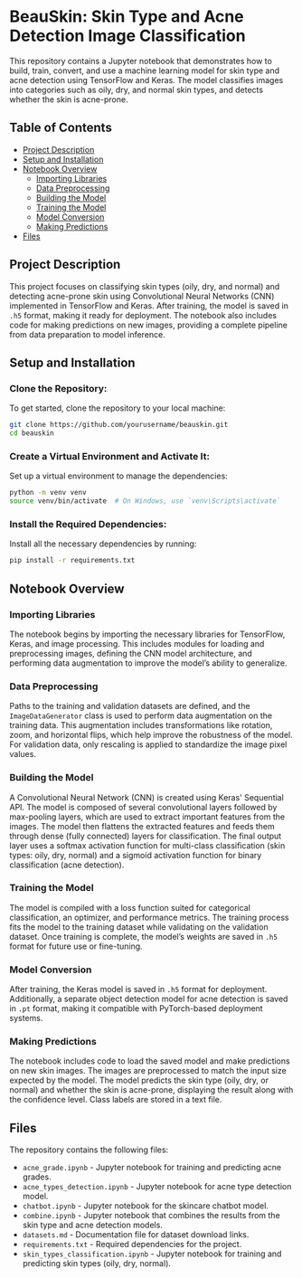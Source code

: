 # BeauSkin: Skin Type and Acne Detection Image Classification

This repository contains a Jupyter notebook that demonstrates how to build, train, convert, and use a machine learning model for skin type and acne detection using TensorFlow and Keras. The model classifies images into categories such as oily, dry, and normal skin types, and detects whether the skin is acne-prone.

## Table of Contents
- [Project Description](#project-description)
- [Setup and Installation](#setup-and-installation)
- [Notebook Overview](#notebook-overview)
  - [Importing Libraries](#importing-libraries)
  - [Data Preprocessing](#data-preprocessing)
  - [Building the Model](#building-the-model)
  - [Training the Model](#training-the-model)
  - [Model Conversion](#model-conversion)
  - [Making Predictions](#making-predictions)
- [Files](#files)

## Project Description
This project focuses on classifying skin types (oily, dry, and normal) and detecting acne-prone skin using Convolutional Neural Networks (CNN) implemented in TensorFlow and Keras. After training, the model is saved in `.h5` format, making it ready for deployment. The notebook also includes code for making predictions on new images, providing a complete pipeline from data preparation to model inference.

## Setup and Installation

### Clone the Repository:
To get started, clone the repository to your local machine:
```bash
git clone https://github.com/yourusername/beauskin.git
cd beauskin
```

### Create a Virtual Environment and Activate It:
Set up a virtual environment to manage the dependencies:
```bash
python -m venv venv
source venv/bin/activate  # On Windows, use `venv\Scripts\activate`
```

### Install the Required Dependencies:
Install all the necessary dependencies by running:
```bash
pip install -r requirements.txt
```

## Notebook Overview

### Importing Libraries
The notebook begins by importing the necessary libraries for TensorFlow, Keras, and image processing. This includes modules for loading and preprocessing images, defining the CNN model architecture, and performing data augmentation to improve the model’s ability to generalize.

### Data Preprocessing
Paths to the training and validation datasets are defined, and the `ImageDataGenerator` class is used to perform data augmentation on the training data. This augmentation includes transformations like rotation, zoom, and horizontal flips, which help improve the robustness of the model. For validation data, only rescaling is applied to standardize the image pixel values.

### Building the Model
A Convolutional Neural Network (CNN) is created using Keras' Sequential API. The model is composed of several convolutional layers followed by max-pooling layers, which are used to extract important features from the images. The model then flattens the extracted features and feeds them through dense (fully connected) layers for classification. The final output layer uses a softmax activation function for multi-class classification (skin types: oily, dry, normal) and a sigmoid activation function for binary classification (acne detection).

### Training the Model
The model is compiled with a loss function suited for categorical classification, an optimizer, and performance metrics. The training process fits the model to the training dataset while validating on the validation dataset. Once training is complete, the model’s weights are saved in `.h5` format for future use or fine-tuning.

### Model Conversion
After training, the Keras model is saved in `.h5` format for deployment. Additionally, a separate object detection model for acne detection is saved in `.pt` format, making it compatible with PyTorch-based deployment systems.

### Making Predictions
The notebook includes code to load the saved model and make predictions on new skin images. The images are preprocessed to match the input size expected by the model. The model predicts the skin type (oily, dry, or normal) and whether the skin is acne-prone, displaying the result along with the confidence level. Class labels are stored in a text file.

## Files
The repository contains the following files:
- `acne_grade.ipynb` - Jupyter notebook for training and predicting acne grades.
- `acne_types_detection.ipynb` - Jupyter notebook for acne type detection model.
- `chatbot.ipynb` - Jupyter notebook for the skincare chatbot model.
- `combine.ipynb` - Jupyter notebook that combines the results from the skin type and acne detection models.
- `datasets.md` - Documentation file for dataset download links.
- `requirements.txt` - Required dependencies for the project.
- `skin_types_classification.ipynb` - Jupyter notebook for training and predicting skin types (oily, dry, normal).
